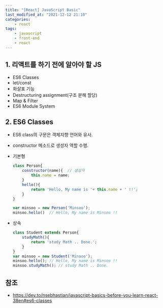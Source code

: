 ```yaml
---
title: "[React] JavaScript Basic"
last_modified_at: "2021-12-12 21:10"
categories:
    - react
tags:
    - javascript
    - front-end
    - react
---
```


## 1. 리액트를 하기 전에 알아야 할 JS

* ES6 Classes
* let/const
* 화살표 기능
* Destructuring assignment(구조 분해 할당)
* Map & Filter
* ES6 Module System

## 2. ES6 Classes

* ES6 class의 구문은 객체지향 언어와 유사. 
* constructor 메소드로 생성자 역할 수행.
* 기본형
    ```js
    class Person{
        constructor(name){  // 생성자
            this.name = name;
        }
        hello(){
            return 'Hello, My name is '+ this.name + ' !!';
        }
    }
    ```

    ```js
    var minsoo = new Person('Minsoo');
    minsoo.hello()  // Hello, My name is Minsoo !!
    ```

* 상속
    ```js
    class Student extends Person{
        studyMath(){
            return 'study Math .. Done.';
        }
    }
    var minsoo = new Student('Minsoo');
    minsoo.hello(); // Hello, My name is Minsoo !!
    minsoo.studyMath(); // study Math .. Done.
    ```


## 참조
* https://dev.to/nsebhastian/javascript-basics-before-you-learn-react-38en#es6-classes